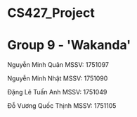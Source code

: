 # CS427_Project
# Group 9 - 'Wakanda'

Nguyễn Minh Quân
MSSV: 1751097

Nguyễn Minh Nhật
MSSV: 1751090

Đặng Lê Tuấn Anh
MSSV: 1751049

Đỗ Vương Quốc Thịnh
MSSV: 1751105

